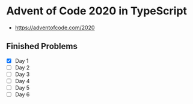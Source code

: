 # Advent of Code 2020 in TypeScript
- https://adventofcode.com/2020

## Finished Problems
- [x] Day 1
- [ ] Day 2
- [ ] Day 3
- [ ] Day 4
- [ ] Day 5
- [ ] Day 6